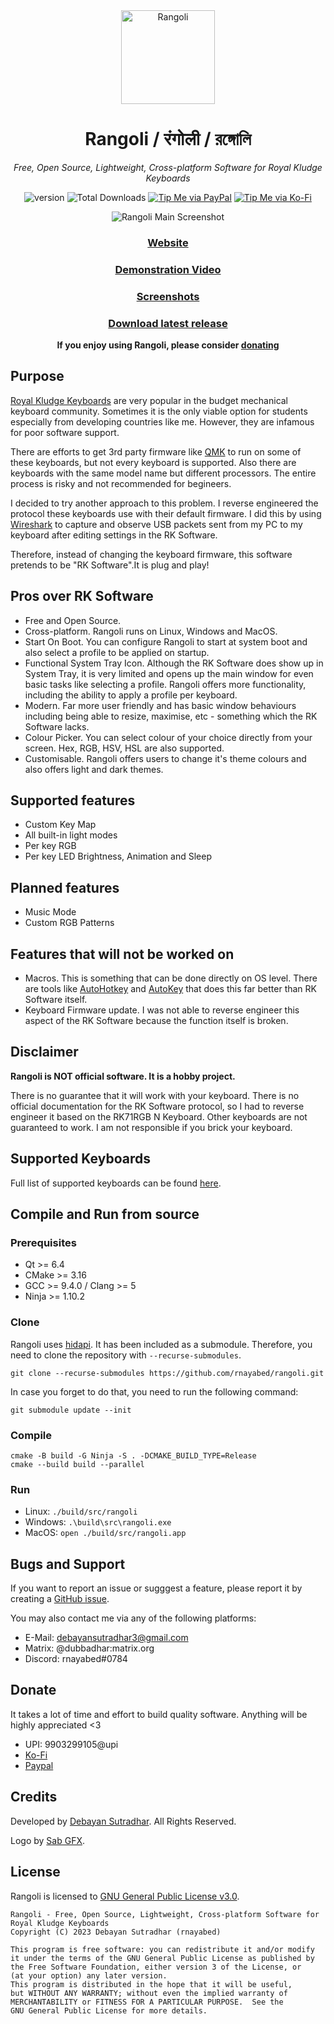 <div align="center">
<img src="https://raw.githubusercontent.com/rnayabed/rangoli/master/icons/rangoli.svg" height="150" alt="Rangoli">

# Rangoli / रंगोली / রঙ্গোলি

*Free, Open Source, Lightweight, Cross-platform Software for Royal Kludge Keyboards*

![version](https://img.shields.io/badge/Version-2.0-green)
![Total Downloads](https://img.shields.io/github/downloads/rnayabed/rangoli/total?label=Total%20Downloads)
[![Tip Me via PayPal](https://img.shields.io/badge/PayPal-Tip%20me-blue.svg?logo=paypal)](https://www.paypal.me/rnayabed)
[![Tip Me via Ko-Fi](https://img.shields.io/badge/Ko--Fi-Tip%20me-red.svg?logo=kofi)](https://ko-fi.com/rnayabed)

<img src="https://raw.githubusercontent.com/rnayabed/rangoli/master/screenshots/main.png" alt="Rangoli Main Screenshot">

### [Website](https://rnayabed.github.io/rangoli_website)

### [Demonstration Video](https://youtu.be/MTGICKC4G5U)

### [Screenshots](https://github.com/rnayabed/rangoli/blob/master/screenshots/README.md#screenshots)

### [Download latest release](https://github.com/rnayabed/rangoli/releases/latest)

**If you enjoy using Rangoli, please consider [donating](https://github.com/rnayabed/rangoli#donate)**
</div>

## Purpose

[Royal Kludge Keyboards](https://rkgamingstore.com/) are very popular in the budget mechanical keyboard community. Sometimes it is the only viable option for students especially from developing countries like me. However, they are infamous for poor software support.

There are efforts to get 3rd party firmware like [QMK](https://qmk.fm/) to run on some of these keyboards, but not every keyboard is supported. Also there are keyboards with the same model name but different processors. The entire process is risky and not recommended for begineers.

I decided to try another approach to this problem. I reverse engineered the protocol these keyboards use with their default firmware. I did this by using [Wireshark](https://www.wireshark.org/) to capture and observe USB packets sent from my PC to my keyboard after editing settings in the RK Software.

Therefore, instead of changing the keyboard firmware, this software pretends to be "RK Software".It is plug and play!

## Pros over RK Software
- Free and Open Source.
- Cross-platform. Rangoli runs on Linux, Windows and MacOS.
- Start On Boot. You can configure Rangoli to start at system boot and also select a profile to be applied on startup.
- Functional System Tray Icon. Although the RK Software does show up in System Tray, it is very limited and opens up the main window for even basic tasks like selecting a profile. Rangoli offers more functionality, including the ability to apply a profile per keyboard.
- Modern. Far more user friendly and has basic window behaviours including being able to resize, maximise, etc - something which the RK Software lacks.
- Colour Picker. You can select colour of your choice directly from your screen. Hex, RGB, HSV, HSL are also supported.
- Customisable. Rangoli offers users to change it's theme colours and also offers light and dark themes.

## Supported features
- Custom Key Map
- All built-in light modes
- Per key RGB
- Per key LED Brightness, Animation and Sleep

## Planned features
- Music Mode
- Custom RGB Patterns

## Features that will not be worked on
- Macros. This is something that can be done directly on OS level. There are tools like [AutoHotkey](https://www.autohotkey.com/) and [AutoKey](https://github.com/autokey/autokey) that does this far better than RK Software itself.
- Keyboard Firmware update. I was not able to reverse engineer this aspect of the RK Software because the function itself is broken.

## Disclaimer

**Rangoli is NOT official software. It is a hobby project.**

There is no guarantee that it will work with your keyboard. There is no official documentation for the RK Software protocol, so I had to reverse engineer it based on the RK71RGB N Keyboard. Other keyboards are not guaranteed to work. I am not responsible if you brick your keyboard. 

## Supported Keyboards

Full list of supported keyboards can be found [here](https://github.com/rnayabed/rangoli/blob/master/supported-keyboards.md).

## Compile and Run from source

### Prerequisites

- Qt >= 6.4
- CMake >= 3.16
- GCC >= 9.4.0 / Clang >= 5
- Ninja >= 1.10.2

### Clone

Rangoli uses [hidapi](https://github.com/libusb/hidapi). It has been included as a submodule.
Therefore, you need to clone the repository with `--recurse-submodules`.

```
git clone --recurse-submodules https://github.com/rnayabed/rangoli.git
```

In case you forget to do that, you need to run the following command:

```
git submodule update --init
```

### Compile 

```
cmake -B build -G Ninja -S . -DCMAKE_BUILD_TYPE=Release
cmake --build build --parallel
```

### Run
- Linux: `./build/src/rangoli`
- Windows: `.\build\src\rangoli.exe`
- MacOS: `open ./build/src/rangoli.app`

## Bugs and Support

If you want to report an issue or sugggest a feature, please report it by creating a [GitHub issue](https://github.com/rnayabed/rangoli/issues).

You may also contact me via any of the following platforms:
- E-Mail: [debayansutradhar3@gmail.com](mailto:debayansutradhar3@gmail.com)
- Matrix: @dubbadhar:matrix.org
- Discord: rnayabed#0784

## Donate

It takes a lot of time and effort to build quality software. Anything will be highly appreciated <3

- UPI: 9903299105@upi
- [Ko-Fi](https://ko-fi.com/rnayabed)
- [Paypal](https://paypal.me/rnayabed)

## Credits

Developed by [Debayan Sutradhar](https://github.com/rnayabed). All Rights Reserved.

Logo by [Sab GFX](https://twitter.com/Sab_gfx).

## License

Rangoli is licensed to [GNU General Public License v3.0](https://github.com/rnayabed/rangoli/blob/master/LICENSE).

```
Rangoli - Free, Open Source, Lightweight, Cross-platform Software for Royal Kludge Keyboards
Copyright (C) 2023 Debayan Sutradhar (rnayabed)

This program is free software: you can redistribute it and/or modify
it under the terms of the GNU General Public License as published by
the Free Software Foundation, either version 3 of the License, or
(at your option) any later version.
This program is distributed in the hope that it will be useful,
but WITHOUT ANY WARRANTY; without even the implied warranty of
MERCHANTABILITY or FITNESS FOR A PARTICULAR PURPOSE.  See the
GNU General Public License for more details.
```
